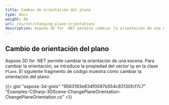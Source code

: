 ```yaml
---
title: Cambio de orientación del plano
type: docs
weight: 40
url: /es/net/changing-plane-orientation/
description: Aspose.3D for .NET permite cambiar la orientación de una escena. Para cambiar la orientación, se introduce la propiedad del vector Up en Clase de plano.
---
```

##  **Cambio de orientación del plano**
Aspose.3D for .NET permite cambiar la orientación de una escena. Para cambiar la orientación, se introduce la propiedad del vector `Up` en la clase `Plane`. El siguiente fragmento de código muestra cómo cambiar la orientación del plano:

{{< gist "aspose-3d-gists" "9563193e834f0087b554c83130fcf7c7" "Examples-CSharp-3DScene-ChangePlaneOrientation-ChangePlaneOrientation.cs" >}}
